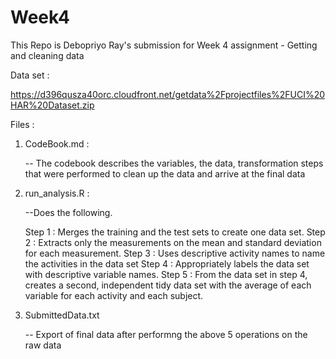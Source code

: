 # Week4
This Repo is Debopriyo Ray's submission for Week 4 assignment - Getting and cleaning data

Data set :

https://d396qusza40orc.cloudfront.net/getdata%2Fprojectfiles%2FUCI%20HAR%20Dataset.zip

Files :

1. CodeBook.md : 
   
   -- The codebook describes the variables, the data, transformation steps that were performed to       clean up the data and arrive at the final data

2. run_analysis.R : 

   --Does the following.

	Step 1 : Merges the training and the test sets to create one data set.
	Step 2 : Extracts only the measurements on the mean and standard deviation for each 		 measurement.
	Step 3 : Uses descriptive activity names to name the activities in the data set
	Step 4 : Appropriately labels the data set with descriptive variable names.
	Step 5 : From the data set in step 4, creates a second, independent tidy data set with 		 the average of each variable for each activity and each subject.

3. SubmittedData.txt

   -- Export of final data after performng the above 5 operations on the raw data
